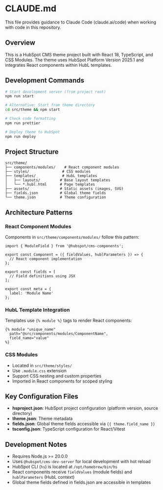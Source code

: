 # CLAUDE.md

This file provides guidance to Claude Code (claude.ai/code) when working with code in this repository.

## Overview

This is a HubSpot CMS theme project built with React 18, TypeScript, and CSS Modules. The theme uses HubSpot Platform Version 2025.1 and integrates React components within HubL templates.

## Development Commands

```bash
# Start development server (from project root)
npm run start

# Alternative: Start from theme directory
cd src/theme && npm start

# Check code formatting
npm run prettier

# Deploy theme to HubSpot
npm run deploy
```

## Project Structure

```
src/theme/
├── components/modules/    # React component modules
├── styles/               # CSS modules
├── templates/            # HubL templates
│   ├── layouts/         # Base layout templates
│   └── *.hubl.html      # Page templates
├── assets/              # Static assets (images, SVG)
├── fields.json          # Global theme fields
└── theme.json           # Theme configuration
```

## Architecture Patterns

### React Component Modules

Components in `src/theme/components/modules/` follow this pattern:

```tsx
import { ModuleField } from '@hubspot/cms-components';

export const Component = ({ fieldValues, hublParameters }) => {
  // React component implementation
};

export const fields = [
  // Field definitions using JSX
];

export const meta = {
  label: 'Module Name'
};
```

### HubL Template Integration

Templates use `{% module %}` tags to render React components:

```hubl
{% module "unique_name" 
  path="@src/components/modules/ComponentName",
  field_name="value"
%}
```

### CSS Modules

- Located in `src/theme/styles/`
- Use `.module.css` extension
- Support CSS nesting and custom properties
- Imported in React components for scoped styling

## Key Configuration Files

- **hsproject.json**: HubSpot project configuration (platform version, source directory)
- **theme.json**: Theme metadata
- **fields.json**: Global theme fields accessible via `{{ theme.field_name }}`
- **tsconfig.json**: TypeScript configuration for React/Vitest

## Development Notes

- Requires Node.js >= 20.0.0
- Uses `@hubspot/cms-dev-server` for local development with hot reload
- HubSpot CLI (`hs`) is located at `/opt/homebrew/bin/hs`
- React components receive `fieldValues` (module fields) and `hublParameters` (HubL context)
- Global theme fields defined in fields.json are accessible in templates